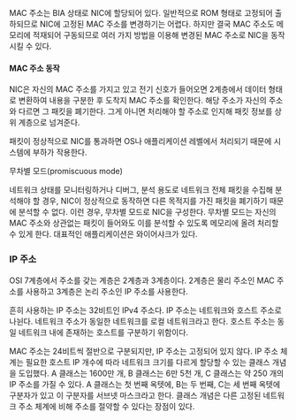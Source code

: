 MAC 주소는 BIA 상태로 NIC에 할당되어 있다. 일반적으로 ROM 형태로 고정되어 출하되므로 NIC에 고정된 MAC 주소를 변경하기는 어렵다. 하지만 결국 MAC 주소도 메모리에 적재되어 구동되므로 여러 가지 방법을 이용해 변경된 MAC 주소로 NIC을 동작시킬 수 있다.

#### MAC 주소 동작

NIC은 자신의 MAC 주소를 가지고 있고 전기 신호가 들어오면 2계층에서 데이터 형태로 변환하여 내용을 구분한 후 도착지 MAC 주소를 확인한다. 해당 주소가 자신의 주소와 다르면 그 패킷을 폐기한다. 그게 아니면 처리해야 할 주소로 인지해 패킷 정보를 상위 계층으로 넘겨준다.

패킷이 정상적으로 NIC를 통과하면 OS나 애플리케이션 레벨에서 처리되기 때문에 시스템에 부하가 작용한다.

무차별 모드(promiscuous mode)

네트워크 상태를 모니터링하거나 디버그, 분석 용도로 네트워크 전체 패킷을 수집해 분석해야 할 경우, NIC이 정상적으로 동작하면 다른 목적지를 가진 패킷을 폐기하기 때문에 분석할 수 없다. 이런 경우, 무차별 모드로 NIC을 구성한다. 무차별 모드는 자신의 MAC 주소와 상관없는 패킷이 들어와도 이를 분석할 수 있도록 메모리에 올려 처리할 수 있게 한다. 대표적인 애플리케이션은 와이어샤크가 있다.

### IP 주소

OSI 7계층에서 주소를 갖는 계층은 2계층과 3계층이다. 2계층은 물리 주소인 MAC 주소를 사용하고 3계층은 논리 주소인 IP 주소를 사용한다.

흔히 사용하는 IP 주소는 32비트인 IPv4 주소다. IP 주소는 네트워크와 호스트 주소로 나뉜다. 네트워크 주소가 동일한 네트워크를 로컬 네트워크라고 한다. 호스트 주소는 동일 네트워크 내에 존재하는 호스트를 구분하기 위함이다.

MAC 주소는 24비트씩 절반으로 구분되지만, IP 주소는 고정되어 있지 않다. IP 주소 체계는 필요한 호스트 IP 개수에 따라 네트워크 크기를 다르게 할당할 수 있는 클래스 개념을 도입했다. A 클래스는 1600만 개, B 클래스는 6만 5천 개, C 클래스는 약 250 개의 IP 주소를 가질 수 있다. A 클래스는 첫 번째 옥텟에, B는 두 번째, C는 세 번째 옥텟에 구분자가 있고 이 구분자를 서브넷 마스크라고 한다.
클래스 개념은 다른 고정된 네트워크 주소 체계에 비해 주소를 절약할 수 있다는 장점이 있다.
